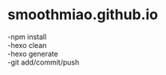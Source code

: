 # smoothmiao.github.io
-npm install<br>
-hexo clean<br>
-hexo generate<br>
-git add/commit/push<br>
